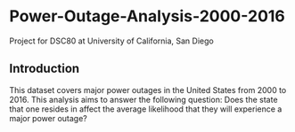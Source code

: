 # Power-Outage-Analysis-2000-2016
Project for DSC80 at University of California, San Diego

## Introduction
This dataset covers major power outages in the United States from 2000 to 2016. This analysis aims to answer the following question:
Does the state that one resides in affect the average likelihood that they will experience a major power outage?